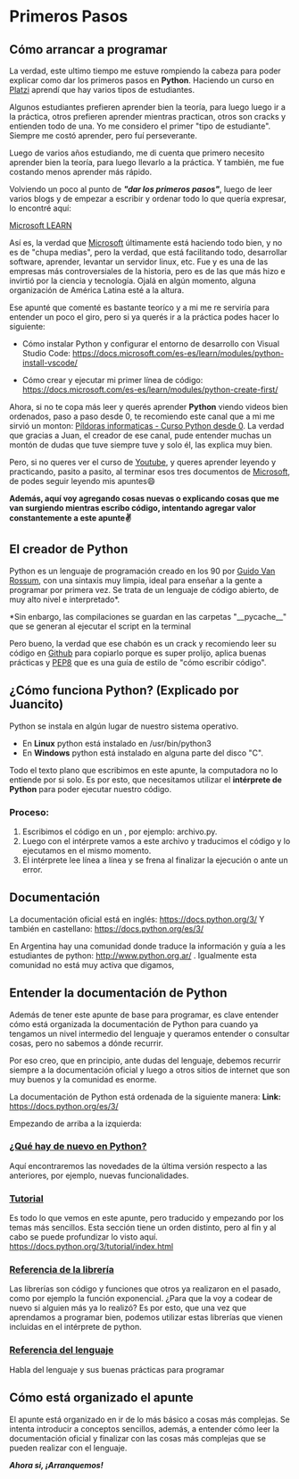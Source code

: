 # Primeros Pasos

## Cómo arrancar a programar
La verdad, este ultimo tiempo me estuve rompiendo la cabeza para poder explicar como dar los primeros pasos en **Python**. Haciendo un curso en [Platzi](https://platzi.com/) aprendí que hay varios tipos de estudiantes.

Algunos estudiantes prefieren aprender bien la teoría, para luego luego ir a la práctica, otros prefieren aprender mientras practican, otros son cracks y entienden todo de una. Yo me considero el primer "tipo de estudiante". Siempre me costó aprender, pero fuí perseverante.

Luego de varios años estudiando, me di cuenta que primero necesito aprender bien la teoría, para luego llevarlo a la práctica. Y también, me fue costando menos aprender más rápido.

Volviendo un poco al punto de ***"dar los primeros pasos"***, luego de leer varios blogs y de empezar a escribir y ordenar todo lo que quería expresar, lo encontré aquí:

[Microsoft LEARN](https://docs.microsoft.com/es-es/learn/paths/python-first-steps/)

Así es, la verdad que [Microsoft](https://www.microsoft.com/es-ar/) últimamente está haciendo todo bien, y no es de "chupa medias", pero la verdad, que está facilitando todo, desarrollar software, aprender, levantar un servidor linux, etc. Fue y es una de las empresas más controversiales de la historia, pero es de las que más hizo e invirtió por la ciencia y tecnología. Ojalá en algún momento, alguna organización de América Latina esté a la altura.

Ese apunté que comenté es bastante teoríco y a mi me re serviría para entender un poco el giro, pero si ya querés ir a la práctica podes hacer lo siguiente:
- Cómo instalar Python y configurar el entorno de desarrollo con Visual Studio Code:
https://docs.microsoft.com/es-es/learn/modules/python-install-vscode/

- Cómo crear y ejecutar mi primer línea de código:
https://docs.microsoft.com/es-es/learn/modules/python-create-first/

Ahora, si no te copa más leer y querés aprender **Python** viendo videos bien ordenados, paso a paso desde 0, te recomiendo este canal que a mi me sirvió un monton: [Píldoras informaticas - Curso Python desde 0](https://www.youtube.com/watch?v=G2FCfQj-9ig&list=PLU8oAlHdN5BlvPxziopYZRd55pdqFwkeS&ab_channel=pildorasinformaticas). La verdad que gracias a Juan, el creador de ese canal, pude entender muchas un montón de dudas que tuve siempre tuve y solo él, las explica muy bien.

Pero, si no queres ver el curso de [Youtube](https://www.youtube.com/), y queres aprender leyendo y practicando, pasito a pasito, al terminar esos tres documentos de [Microsoft](https://www.microsoft.com/es-ar/), de podes seguir leyendo mis apuntes😄

**Además, aquí voy agregando cosas nuevas o explicando cosas que me van surgiendo mientras escribo código, intentando agregar valor constantemente a este apunte✌️**
## El creador de Python 

Python es un lenguaje de programación creado en los 90 por [Guido Van Rossum](https://gvanrossum.github.io/), con una sintaxis muy limpia, ideal para enseñar a la gente a programar por primera vez. Se trata de un lenguaje de código abierto, de muy alto nivel e interpretado*.

*Sin enbargo, las compilaciones se guardan en las carpetas "\_\_pycache\_\_" que se generan al ejecutar el script en la terminal

Pero bueno, la verdad que ese chabón es un crack y recomiendo leer su código en [Github](https://github.com/gvanrossum) para copiarlo porque es super prolijo, aplica buenas prácticas y [PEP8](https://www.python.org/dev/peps/pep-0008/) que es una guía de estilo de "cómo escribir código".

## ¿Cómo funciona Python? (Explicado por Juancito)

Python se instala en algún lugar de nuestro sistema operativo.

- En **Linux** python está instalado en /usr/bin/python3 
- En **Windows** python está instalado en alguna parte del disco "C".

Todo el texto plano que escribimos en este apunte, la computadora no lo entiende por si solo. Es por esto, que necesitamos utilizar el **intérprete de Python** para poder ejecutar nuestro código.

### Proceso: ###

1)  Escribimos el código en un , por ejemplo: archivo.py.
2) Luego con el intérprete vamos a este archivo y traducimos el código y lo ejecutamos en el mismo momento.
3) El intérprete lee línea a línea y se frena al finalizar la ejecución o ante un error. 

## Documentación

La documentación oficial está en inglés: https://docs.python.org/3/
Y también en castellano: https://docs.python.org/es/3/

En Argentina hay una comunidad donde traduce la información y guía a les estudiantes de python: http://www.python.org.ar/ . Igualmente esta comunidad no está muy activa que digamos,

## Entender la documentación de Python ##

Además de tener este apunte de base para programar, es clave entender cómo está organizada la documentación de Python para cuando ya tengamos un nivel intermedio del lenguaje y queramos entender o consultar cosas, pero no sabemos a dónde recurrir.

Por eso creo, que en principio, ante dudas del lenguaje, debemos recurrir siempre a la documentación oficial y luego a otros sitios de internet que son muy buenos y la comunidad es enorme.

La documentación de Python está ordenada de la siguiente manera:
**Link:** https://docs.python.org/es/3/

Empezando de arriba a la izquierda:

### [¿Qué hay de nuevo en Python?](https://docs.python.org/es/3/whatsnew/3.9.html) ###
Aquí encontraremos las novedades de la última versión respecto a las anteriores, por ejemplo, nuevas funcionalidades.

### [Tutorial](https://docs.python.org/es/3/tutorial/index.html) ###
Es todo lo que vemos en este apunte, pero traducido y empezando por los temas más sencillos. Esta sección tiene un orden distinto, pero al fin y al cabo se puede profundizar lo visto aquí. https://docs.python.org/3/tutorial/index.html

### [Referencia de la librería](https://docs.python.org/es/3/library/index.html) ###
Las librerías son código y funciones que otros ya realizaron en el pasado, como por ejemplo la función exponencial. ¿Para que la voy a codear de nuevo si alguien más ya lo realizó? Es por esto, que una vez que aprendamos a programar bien, podemos utilizar estas librerías que vienen incluidas en el intérprete de python.

### [Referencia del lenguaje](https://docs.python.org/es/3/reference/index.html) ###
Habla del lenguaje y sus buenas prácticas para programar

## Cómo está organizado el apunte

El apunte está organizado en ir de lo más básico a cosas más complejas. Se intenta introducir a conceptos sencillos, además, a entender cómo leer la documentación oficial y finalizar con las cosas más complejas que se pueden realizar con el lenguaje.

***Ahora si, ¡Arranquemos!***